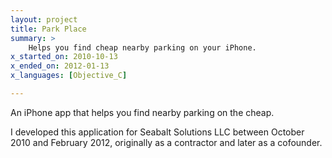 ```yaml
---
layout: project
title: Park Place
summary: >
    Helps you find cheap nearby parking on your iPhone.
x_started_on: 2010-10-13
x_ended_on: 2012-01-13
x_languages: [Objective_C]

---
```

An iPhone app that helps you find nearby parking on the cheap.

I developed this application for Seabalt Solutions LLC between October 2010
and February 2012, originally as a contractor and later as a cofounder.
